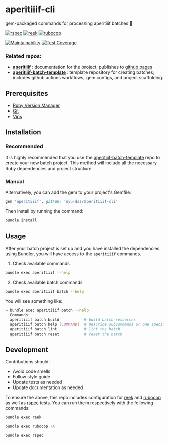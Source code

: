 # aperitiiif-cli

gem-packaged commands for processing aperitiiif batches 🥂

[![rspec](https://github.com/nyu-dss/aperitiiif-cli/actions/workflows/rspec.yml/badge.svg)](https://github.com/nyu-dss/aperitiiif/actions/workflows/rspec.yml) [![reek](https://github.com/nyu-dss/aperitiiif-cli/actions/workflows/reek.yml/badge.svg)](https://github.com/nyu-dss/aperitiiif/actions/workflows/reek.yml) [![rubocop](https://github.com/nyu-dss/aperitiiif-cli/actions/workflows/rubocop.yml/badge.svg)](https://github.com/nyu-dss/aperitiiif/actions/workflows/rubocop.yml)  

[![Maintainability](https://api.codeclimate.com/v1/badges/c25005f1fd12e7a86122/maintainability)](https://codeclimate.com/github/nyu-dss/aperitiiif/maintainability) [![Test Coverage](https://api.codeclimate.com/v1/badges/c25005f1fd12e7a86122/test_coverage)](https://codeclimate.com/github/nyu-dss/aperitiiif/test_coverage)

### Related repos:
- **[aperitiiif](https://github.com/nyu-dss/aperitiiif)** : documentation for the project; publishes to [github pages](https://nyu-dss.github.io/aperitiiif)
- **[aperitiiif-batch-template](https://github.com/nyu-dss/aperitiiif-batch-template)** : template repository for creating batches; includes github actions workflows, gem configs, and project scaffolding.

## Prerequisites
- [Ruby Version Manager](https://rvm.io/rvm/install)
- [Git](https://git-scm.com/downloads)
- [Vips](https://www.libvips.org/install.html)

## Installation

### Recommended

It is highly recommended that you use the [aperitiiif-batch-template](https://github.com/nyu-dss/aperitiiif-batch-template) repo to create your new batch project. This method will include all the necessary Ruby dependencies and project structure.

### Manual

Alternatively, you can add the gem to your project's Gemfile:

``` ruby
gem 'aperitiiif', github: 'nyu-dss/aperitiiif-cli'
```

Then install by running the command:

``` sh
bundle install
```

## Usage

After your batch project is set up and you have installed the dependencies using Bundler, you will have access to the `aperitiiif` commands.

1. Check available commands
  ```sh
  bundle exec aperitiiif --help
  ```
2. Check available batch commands
  ```sh
  bundle exec aperitiiif batch --help
  ```
  You will see something like:
  ```sh
  ➜ bundle exec aperitiiif batch --help
    Commands:
    aperitiiif batch build           # build batch resources
    aperitiiif batch help [COMMAND]  # Describe subcommands or one specific subc...
    aperitiiif batch lint            # lint the batch
    aperitiiif batch reset           # reset the batch
  ```

## Development

Contributions should:
- Avoid code smells
- Follow style guide
- Update tests as needed
- Update documentation as needed

To ensure the above, this repo includes configuration for [reek](https://github.com/troessner/reek) and [rubocop](https://github.com/rubocop/rubocop) as well as [rspec](https://rspec.info/) tests. You can run them respectively with the following commands:

```sh
bundle exec reek
```
```sh
bundle exec rubocop -A
```
```sh
bundle exec rspec
```
